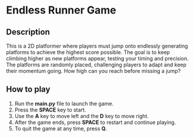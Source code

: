# Endless Runner Game

## Description
This is a 2D platformer where players must jump onto endlessly generating platforms to achieve the highest score possible. The goal is to keep climbing higher as new platforms appear, testing your timing and precision. The platforms are randomly placed, challenging players to adapt and keep their momentum going. How high can you reach before missing a jump?

## How to play
1) Run the **main.py** file to launch the game.
2) Press the **SPACE** key to start.
3) Use the **A** key to move left and the **D** key to move right.
4) After the game ends, press **SPACE** to restart and continue playing.
5) To quit the game at any time, press **Q**.
